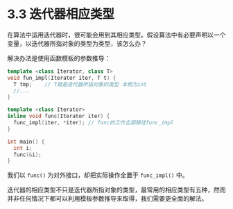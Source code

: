 # 3.3 迭代器相应类型

在算法中运用迭代器时，很可能会用到其相应类型。假设算法中有必要声明以一个变量，以迭代器所指对象的类型为类型，该怎么办？

解决办法是使用函数模板的参数推导：

```cpp
template <class Iterator, class T>
void fun_impl(Iterator iter, T t) {
  T tmp;    // T就是迭代器所指对象的类型 本例为int
  //...
}

template <class Iterator>
inline void func(Iterator iter) {
  func_impl(iter, *iter); // func的工作全部移往func_impl
}

int main() {
  int i;
  func(&i);
}
```

我们以 `func()` 为对外接口，却把实际操作全置于 `func_impl()` 中。

迭代器的相应类型不只是迭代器所指对象的类型，最常用的相应类型有五种，然而并非任何情况下都可以利用模板参数推导来取得，我们需要更全面的解法。